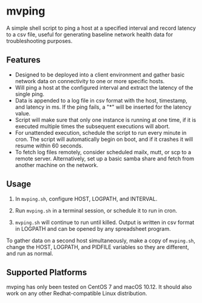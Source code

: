 # mvping
A simple shell script to ping a host at a specified interval and record latency to a csv file, useful for generating baseline network health data for troubleshooting purposes.


## Features

* Designed to be deployed into a client environment and gather basic network data on connectivity to one or more specific hosts.  
* Will ping a host at the configured interval and extract the latency of the single ping.
* Data is appended to a log file in csv format with the host, timestamp, and latency in ms.  If the ping fails, a "*" will be inserted for the latency value.
* Script will make sure that only one instance is running at one time, if it is executed multiple times the subsequent executions will abort.
* For unattended execution, schedule the script to run every minute in cron.  The script will automatically begin on boot, and if it crashes it will resume within 60 seconds.
* To fetch log files remotely, consider scheduled mailx, mutt, or scp to a remote server.  Alternatively, set up a basic samba share and fetch from another machine on the network.


## Usage

1. In `mvping.sh`, configure HOST, LOGPATH, and INTERVAL.

2. Run `mvping.sh` in a terminal session, or schedule it to run in cron.

3. `mvping.sh` will continue to run until killed.  Output is written in csv format in LOGPATH and can be opened by any spreadsheet program.

To gather data on a second host simultaneously, make a copy of `mvping.sh`, change the HOST, LOGPATH, and PIDFILE variables so they are different, and run as normal.


## Supported Platforms

mvping has only been tested on CentOS 7 and macOS 10.12.  It should also work on any other Redhat-compatible Linux distribution.